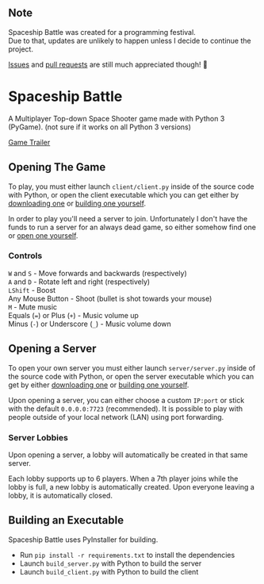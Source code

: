 ## Note

Spaceship Battle was created for a programming festival. \
Due to that, updates are unlikely to happen unless I decide to continue the project.

[Issues](https://github.com/D4isDAVID/Spaceship-Battle/issues/) and [pull requests](https://github.com/D4isDAVID/Spaceship-Battle/pulls) are still much appreciated though! 🙂

# Spaceship Battle

A Multiplayer Top-down Space Shooter game made with Python 3 (PyGame). (not sure if it works on all Python 3 versions)

[Game Trailer](https://www.youtube.com/watch?v=hjskJzHCGd8)

## Opening The Game

To play, you must either launch `client/client.py` inside of the source code with Python, or open the client executable which you can get either by [downloading one](https://github.com/D4isDAVID/Spaceship-Battle/releases) or [building one yourself](#building-an-executable).

In order to play you'll need a server to join. Unfortunately I don't have the funds to run a server for an always dead game, so either somehow find one or [open one yourself](#opening-a-server).

### Controls

`W` and `S` - Move forwards and backwards (respectively) \
`A` and `D` - Rotate left and right (respectively) \
`LShift` - Boost \
Any Mouse Button - Shoot (bullet is shot towards your mouse) \
`M` - Mute music \
Equals (`=`) or Plus (`+`) - Music volume up \
Minus (`-`) or Underscore (`_`) - Music volume down

## Opening a Server

To open your own server you must either launch `server/server.py` inside of the source code with Python, or open the server executable which you can get by either [downloading one](https://github.com/D4isDAVID/Spaceship-Battle/releases) or [building one yourself](#building-an-executable).

Upon opening a server, you can either choose a custom `IP:port` or stick with the default `0.0.0.0:7723` (recommended).
It is possible to play with people outside of your local network (LAN) using port forwarding.

### Server Lobbies

Upon opening a server, a lobby will automatically be created in that same server.

Each lobby supports up to 6 players. When a 7th player joins while the lobby is full, a new lobby is automatically created.
Upon everyone leaving a lobby, it is automatically closed.

## Building an Executable

Spaceship Battle uses PyInstaller for building.
* Run `pip install -r requirements.txt` to install the dependencies
* Launch `build_server.py` with Python to build the server
* Launch `build_client.py` with Python to build the client
